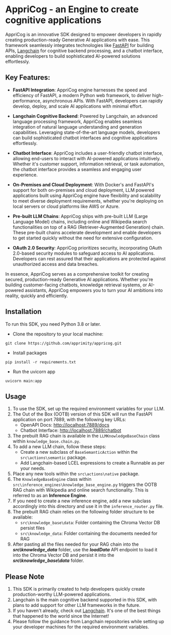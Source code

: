 # AppriCog - an Engine to create cognitive applications 

AppriCog is an innovative SDK designed to empower developers in rapidly creating production-ready Generative AI applications with ease. This framework seamlessly integrates technologies like [FastAPI](https://github.com/tiangolo/fastapi) for building APIs, [Langchain](https://github.com/langchain-ai/langchain) for cognitive backend processing, and a chatbot interface, enabling developers to build sophisticated AI-powered solutions effortlessly.

## Key Features:

- **FastAPI Integration**: AppriCog engine harnesses the speed and efficiency of FastAPI, a modern Python web framework, to deliver high-performance, asynchronous APIs. With FastAPI, developers can rapidly develop, deploy, and scale AI applications with minimal effort.

- **Langchain Cognitive Backend**: Powered by Langchain, an advanced language processing framework, AppriCog enables seamless integration of natural language understanding and generation capabilities. Leveraging state-of-the-art language models, developers can build sophisticated chatbot interfaces and cognitive applications effortlessly.

- **Chatbot Interface**: AppriCog includes a user-friendly chatbot interface, allowing end-users to interact with AI-powered applications intuitively. Whether it's customer support, information retrieval, or task automation, the chatbot interface provides a seamless and engaging user experience.

- **On-Premises and Cloud Deployment**: With Docker's and FastAPI's support for both on-premises and cloud deployment, LLM powered applications built using AppriCog engine have flexibility and scalability to meet diverse deployment requirements, whether you're deploying on local servers or cloud platforms like AWS or Azure.

- **Pre-built LLM Chains**: AppriCog ships with pre-built LLM (Large Language Model) chains, including online and Wikipedia search functionalities on top of a RAG (Retriever-Augmented Generation) chain. These pre-built chains accelerate development and enable developers to get started quickly without the need for extensive configuration.

- **OAuth 2.0 Security**: AppriCog prioritizes security, incorporating OAuth 2.0-based security modules to safeguard access to AI applications. Developers can rest assured that their applications are protected against unauthorized access and data breaches.

In essence, AppriCog serves as a comprehensive toolkit for creating secured, production-ready Generative AI applications. Whether you're building customer-facing chatbots, knowledge retrieval systems, or AI-powered assistants, AppriCog empowers you to turn your AI ambitions into reality, quickly and efficiently.

## Installation

To run this SDK, you need Python 3.8 or later.

* Clone the repository to your local machine:

```
git clone https://github.com/apprimity/appricog.git
```

* Install packages

```
pip install -r requirements.txt
```

* Run the uvicorn app

```
uvicorn main:app
```

## Usage

1. To use the SDK, set up the required environment variables for your LLM.
2. The Out of the Box (OOTB) version of this SDK will run the FastAPI application on port 7889, with the following key URLs:
    - OpenAPI Docs: [http://localhost:7889/docs](http://localhost:7889/docs)
    - Chatbot Interface: [http://localhost:7889/chatbot](http://localhost:7889/chatbot)
3. The prebuilt RAG chain is available in the `LLMKnowledgeBaseChain` class within `knowledge_base.chain.py`.
4. To add a new LLM chain, follow these steps:
   - Create a new subclass of `BaseSemanticAction` within the `src\actions\semantic` package.
   - Add Langchain-based LCEL expressions to create a Runnable as per your needs.
5. Place any new tools within the `src\actions\native` package.
6. The `KnowledgeBaseEngine` class within `src\inference_engines\knowledge_base_engine.py` triggers the OOTB RAG chain with Wikipedia and online search functionality. This is referred to as an **Inference Engine**.
7. If you need to create a new inference engine, add a new subclass accordingly into this directory and use it in the `inference_router.py` file.
8. The prebuilt RAG chain relies on the following folder structure to be available:
   - `src\knowledge_base\data`: Folder containing the Chroma Vector DB persist files
   - `src\knowledge_data`: Folder containing the documents needed for RAG
9. After pasting all the files needed for your RAG chain into the **_src\knowledge_data_** folder, use the **_loadData_** API endpoint to load it into the Chroma Vector DB and persist it into the **_src\knowledge_base\data_** folder.

## Please Note

1. This SDK is primarily created to help developers quickly create production-worthy LLM-powered applications.
2. Langchain is the main cognitive backend supported in this SDK, with plans to add support for other LLM frameworks in the future.
3. If you haven't already, check out [Langchain](https://github.com/langchain-ai/langchain). It's one of the best things that happened to the world since the Internet!
4. Please follow the guidance from Langchain repositories while setting up your developer machines for the required environment variables.
   